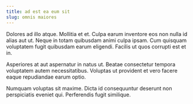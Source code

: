 ```yaml
---
title: ad est ea eum sit
slug: omnis maiores
---
```


Dolores ad illo atque. Mollitia et et. Culpa earum inventore eos non nulla id alias aut ut. Neque in totam quibusdam animi culpa ipsam. Cum quisquam voluptatem fugit quibusdam earum eligendi. Facilis ut quos corrupti est et in.

Asperiores at aut aspernatur in natus ut. Beatae consectetur tempora voluptatem autem necessitatibus. Voluptas ut provident et vero facere eaque repudiandae earum optio.

Numquam voluptas sit maxime. Dicta id consequuntur deserunt non perspiciatis eveniet qui. Perferendis fugit similique.
